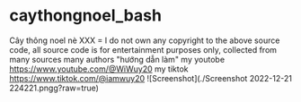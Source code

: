 # caythongnoel_bash
Cây thông noel nè
XXX = I do not own any copyright to the above source code, all source code is for entertainment purposes only, collected from many sources many authors
"hướng dẫn làm" my youtobe https://www.youtube.com/@WiWuy20
my tiktok https://www.tiktok.com/@iamwuy20
![Screenshot](./Screenshot 2022-12-21 224221.pngg?raw=true)
